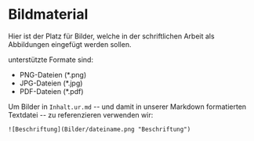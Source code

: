 Bildmaterial
============

Hier ist der Platz für Bilder, welche in der schriftlichen Arbeit als
Abbildungen eingefügt werden sollen.

unterstützte Formate sind:

-   PNG-Dateien (\*.png)
-   JPG-Dateien (\*.jpg)
-   PDF-Dateien (\*.pdf)

Um Bilder in `Inhalt.ur.md` -- und damit in unserer Markdown
formatierten Textdatei -- zu referenzieren verwenden wir:

``` {.markdown}
![Beschriftung](Bilder/dateiname.png "Beschriftung")
```
